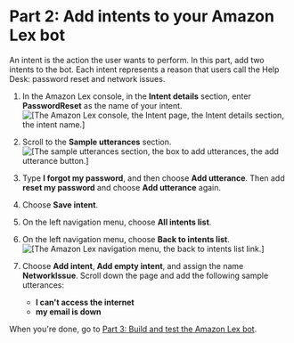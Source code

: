 # Part 2: Add intents to your Amazon Lex bot<a name="tutorial-lex-bot-intents"></a>

An intent is the action the user wants to perform\. In this part, add two intents to the bot\. Each intent represents a reason that users call the Help Desk: password reset and network issues\.

1. In the Amazon Lex console, in the **Intent details** section, enter **PasswordReset** as the name of your intent\.  
![\[The Amazon Lex console, the Intent page, the Intent details section, the intent name.\]](http://docs.aws.amazon.com/connect/latest/adminguide/images/tutorial1-lex-custom-bot4.png)

1. Scroll to the **Sample utterances** section\.  
![\[The sample utterances section, the box to add utterances, the add utterance button.\]](http://docs.aws.amazon.com/connect/latest/adminguide/images/tutorial1-utterances.png)

1. Type **I forgot my password**, and then choose **Add utterance**\. Then add **reset my password** and choose **Add utterance** again\.

1. Choose **Save intent**\.

1. On the left navigation menu, choose **All intents list**\.

1. On the left navigation menu, choose **Back to intents list**\.  
![\[The Amazon Lex navigation menu, the back to intents list link.\]](http://docs.aws.amazon.com/connect/latest/adminguide/images/tutorial1-bot-config3.png)

1. Choose **Add intent**, **Add empty intent**, and assign the name **NetworkIssue**\. Scroll down the page and add the following sample utterances:
   + **I can't access the internet**
   + **my email is down**

When you're done, go to [Part 3: Build and test the Amazon Lex bot](tutorial-lex-bot-build.md)\.